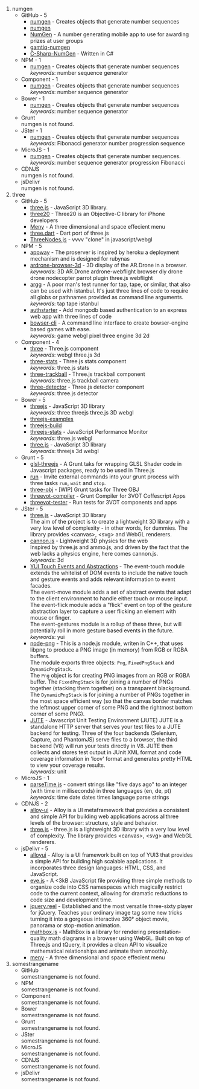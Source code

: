 1. numgen
    * GitHub - 5
        + [numgen](https://github.com/gamtiq/numgen) - Creates objects that generate number sequences
        + [numgen](https://github.com/grancier/numgen)
        + [NumGen](https://github.com/scryan7371/NumGen) - A number generating mobile app to use for awarding prizes at user groups
        + [gamtiq-numgen](https://github.com/npmcomponent/gamtiq-numgen)
        + [C-Sharp-NumGen](https://github.com/CirnoTheGenius/C-Sharp-NumGen) - Written in C#
    * NPM - 1
        + [numgen](https://npmjs.org/package/numgen) - Creates objects that generate number sequences  
          _keywords_: number sequence generator
    * Component - 1
        + [numgen](https://github.com/gamtiq/numgen) - Creates objects that generate number sequences  
          _keywords_: number sequence generator
    * Bower - 1
        + [numgen](https://github.com/gamtiq/numgen) - Creates objects that generate number sequences  
          _keywords_: number sequence generator
    * Grunt  
        numgen is not found.
    * JSter - 1
        + [numgen](https://github.com/gamtiq/numgen) - Creates objects that generate number sequences  
          _keywords_: Fibonacci generator number progression sequence
    * MicroJS - 1
        + [numgen](https://github.com/gamtiq/numgen) - Creates objects that generate number sequences.  
          _keywords_: number sequence generator progression Fibonacci
    * CDNJS  
        numgen is not found.
    * jsDelivr  
        numgen is not found.
2. three
    * GitHub - 5
        + [three.js](http://threejs.org/) - JavaScript 3D library.
        + [three20](https://github.com/facebook/three20) - Three20 is an Objective-C library for iPhone developers
        + [Meny](http://lab.hakim.se/meny/) - A three dimensional and space effecient menu
        + [three.dart](http://threedart.github.com/three.dart/) - Dart port of three.js
        + [ThreeNodes.js](http://idflood.github.com/ThreeNodes.js/ ) - vvvv "clone" in javascript/webgl
    * NPM - 5
        + [appway](https://npmjs.org/package/appway) - The proserver is inspired by heroku a deployment mechanism and is designed for rubynas
        + [ardrone-browser-3d](https://npmjs.org/package/ardrone-browser-3d) - 3D display of the AR.Drone in a browser.  
          _keywords_: 3D AR.Drone ardrone-webflight browser diy drone drone nodecopter parrot plugin three.js webflight
        + [argg](https://npmjs.org/package/argg) - A poor man's test runner for tap, tape, or similar, that also can be used with istanbul. It's just three lines of code to require all globs or pathnames provided as command line arguments.  
          _keywords_: tap tape istanbul
        + [authstarter](https://npmjs.org/package/authstarter) - Add mongodb based authentication to an express web app with three lines of code
        + [bowser-cli](https://npmjs.org/package/bowser-cli) - A command line interface to create bowser-engine based games with ease.  
          _keywords_: game webgl pixel three engine 3d 2d
    * Component - 4
        + [three](https://github.com/cvdlab/three) - Three.js component  
          _keywords_: webgl three.js 3d
        + [three-stats](https://github.com/cvdlab/three-stats) - Three.js stats component  
          _keywords_: three.js stats
        + [three-trackball](https://github.com/cvdlab/three-trackball) - Three.js trackball component  
          _keywords_: three.js trackball camera
        + [three-detector](https://github.com/cvdlab/three-detector) - Three.js detector component  
          _keywords_: three.js detector
    * Bower - 5
        + [threejs](http://threejs.org/) - JavaScript 3D library  
          _keywords_: three threejs three.js 3D webgl
        + [threejs-examples](http://github.com/bodylabs/threejs-examples)
        + [threejs-build](http://github.com/bodylabs/threejs-build)
        + [threejs-stats](https://github.com/mrdoob/stats.js) - JavaScript Performance Monitor  
          _keywords_: three.js webgl
        + [three.js](http://threejs.org/) - JavaScript 3D library  
          _keywords_: threejs 3d webgl
    * Grunt - 5
        + [glsl-threejs](https://npmjs.org/package/grunt-glsl-threejs) - A Grunt taks for wrapping GLSL Shader code in Javascript packages, ready to be used in Three.js
        + [run](https://npmjs.org/package/grunt-run) - Invite external commands into your grunt process with three tasks `run`, `wait` and `stop`.
        + [three-obj](https://npmjs.org/package/grunt-three-obj) - [WIP] Grunt tasks for Three OBJ
        + [threevot-compiler](https://npmjs.org/package/grunt-threevot-compiler) - Grunt Compiler for 3VOT Coffescript Apps
        + [threevot-tester](https://npmjs.org/package/grunt-threevot-tester) - Run tests for 3VOT components and apps
    * JSter - 5
        + [three.js](http://threejs.org/) - JavaScript 3D library  
The aim of the project is to create a lightweight 3D library with a very low level of complexity - in other words, for dummies. The library provides &lt;canvas&gt;, &lt;svg&gt; and WebGL renderers.
        + [cannon.js](http://schteppe.github.com/cannon.js) - Lightweight 3D physics for the web  
Inspired by three.js and ammo.js, and driven by the fact that the web lacks a physics engine, here comes cannon.js.  
          _keywords_: 3d
        + [YUI Touch Events and Abstractions](http://yuilibrary.com/yui/docs/event/touch.html) - The event-touch module extends the whitelist of DOM events to include the native touch and gesture events and adds relevant information to event facades.  
The event-move module adds a set of abstract events that adapt to the client environment to handle either touch or mouse input.  
The event-flick module adds a "flick" event on top of the gesture abstraction layer to capture a user flicking an element with mouse or finger.  
The event-gestures module is a rollup of these three, but will potentially roll in more gesture based events in the future.  
          _keywords_: yui
        + [node-png](http://www.catonmat.net) - This is a node.js module, writen in C++, that uses libpng to produce a PNG
image (in memory) from RGB or RGBA buffers.  
The module exports three objects: `Png`, `FixedPngStack` and `DynamicPngStack`.  
The `Png` object is for creating PNG images from an RGB or RGBA buffer.
The `FixedPngStack` is for joining a number of PNGs together (stacking them
together) on a transparent blackground.
The `DynamicPngStack` is for joining a number of PNGs together in the most
space efficient way (so that the canvas border matches the leftmost upper corner
of some PNG and the rightmost bottom corner of some PNG).
        + [JUTE](https://github.com/zzo/JUTE) - Javascript Unit Testing Environment (JUTE)
JUTE is a standalone HTTP server that serves your test files to a JUTE backend for testing. Three of the four backends (Selenium, Capture, and PhantomJS) serve files to a browser, the third backend (V8) will run your tests directly in V8. JUTE then collects and stores test output in JUnit XML format and code coverage information in 'lcov' format and generates pretty HTML to view your coverage results.  
          _keywords_: unit
    * MicroJS - 1
        + [parseTime.js](https://github.com/SimonWaldherr/parseTime.js) - convert strings like "five days ago" to an integer (with time in milliseconds) in three languages (en, de, pt)  
          _keywords_: time date dates times language parse strings
    * CDNJS - 2
        + [alloy-ui](https://github.com/liferay/alloy-ui) - Alloy is a UI metaframework that provides a consistent and simple API for building web applications across allthree levels of the browser: structure, style and behavior.
        + [three.js](http://threejs.org/) - three.js is a lightweight 3D library with a very low level of complexity. The library provides &lt;canvas&gt;, &lt;svg&gt; and WebGL renderers.
    * jsDelivr - 5
        + [alloyui](http://alloyui.com/) - Alloy is a UI framework built on top of YUI3 that provides a simple API for building high scalable applications. It incorporates three design languages: HTML, CSS, and JavaScript.
        + [eve.js](http://evejs.com/) - A &lt;3kB JavaScript file providing three simple methods to organize code into CSS namespaces which magically restrict code to the current context, allowing for dramatic reductions to code size and development time.
        + [jquery.reel](http://www.reel360.org/) - Established and the most versatile three-sixty player for jQuery. Teaches your ordinary image tag some new tricks turning it into a gorgeous interactive 360° object movie, panorama or stop-motion animation.
        + [mathbox.js](https://github.com/unconed/MathBox.js) - MathBox is a library for rendering presentation-quality math diagrams in a browser using WebGL. Built on top of Three.js and tQuery, it provides a clean API to visualize mathematical relationships and animate them smoothly.
        + [meny](http://lab.hakim.se/meny/) - A three dimensional and space effecient menu
3. somestrangename
    * GitHub  
        somestrangename is not found.
    * NPM  
        somestrangename is not found.
    * Component  
        somestrangename is not found.
    * Bower  
        somestrangename is not found.
    * Grunt  
        somestrangename is not found.
    * JSter  
        somestrangename is not found.
    * MicroJS  
        somestrangename is not found.
    * CDNJS  
        somestrangename is not found.
    * jsDelivr  
        somestrangename is not found.